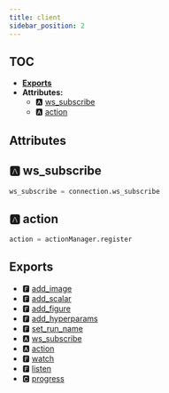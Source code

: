 ```yaml
---
title: client
sidebar_position: 2
---
```


## TOC

- **[Exports](#exports)**
- **Attributes:**
  - 🅰 [ws\_subscribe](#🅰-ws_subscribe)
  - 🅰 [action](#🅰-action)

## Attributes

## 🅰 ws\_subscribe

```python
ws_subscribe = connection.ws_subscribe
```

## 🅰 action

```python
action = actionManager.register
```


## Exports

- 🅵 [add\_image](apis/-image#🅵-add_image)
- 🅵 [add\_scalar](apis/-scalar#🅵-add_scalar)
- 🅵 [add\_figure](apis/-image#🅵-add_figure)
- 🅵 [add\_hyperparams](apis/-metadata#🅵-add_hyperparams)
- 🅵 [set\_run\_name](apis/-metadata#🅵-set_run_name)
- 🅰 [ws\_subscribe](#🅰-ws_subscribe)
- 🅰 [action](#🅰-action)
- 🅵 [watch](-signal-and-slot#🅵-watch)
- 🅵 [listen](-signal-and-slot#🅵-listen)
- 🅲 [progress](apis/-progress#🅲-progress)
